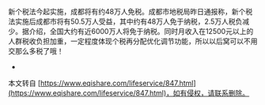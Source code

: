 新个税法今起实施，成都将有约48万人免税。成都市地税局昨日通报称，新个税法实施后成都市将有50.5万人受益，其中约有48万人免于纳税，2.5万人税负减少。据介绍，全国大约有近6000万人将免于纳税。同时月收入在12500元以上的人群税收负担加重，一定程度体现个税再分配优化调节功能，所以以后窝可以不用交那么多税了哦！

-

本文转自 [https://www.eqishare.com/lifeservice/847.html](https://www.eqishare.com/lifeservice/847.html)，如有侵权，请联系删除。